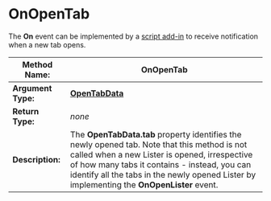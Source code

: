 # OnOpenTab

The **On** event can be implemented by a [script add-in](/Manual/scripting/script_add-ins/README.md) to receive notification when a new tab opens.

| **Method Name:** | OnOpenTab |
| --- | --- |
| **Argument Type:** | **[OpenTabData](../scripting_objects/opentabdata.md)** |
| **Return Type:** | *none* |
| **Description:** | The **OpenTabData.tab** property identifies the newly opened tab. Note that this method is not called when a new Lister is opened, irrespective of how many tabs it contains - instead, you can identify all the tabs in the newly opened Lister by implementing the **OnOpenLister** event. |

